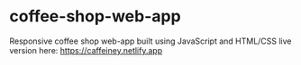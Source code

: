 # coffee-shop-web-app
Responsive coffee shop web-app built using JavaScript and HTML/CSS
live version here: https://caffeiney.netlify.app
